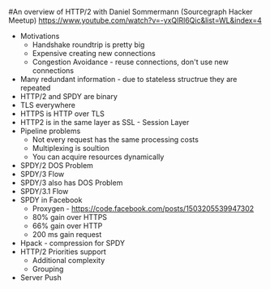 #An overview of HTTP/2 with Daniel Sommermann (Sourcegraph Hacker Meetup)
https://www.youtube.com/watch?v=-yxQIRl6Qic&list=WL&index=4

* Motivations
	* Handshake roundtrip is pretty big
	* Expensive creating new connections
	* Congestion Avoidance - reuse connections, don't use new connections
* Many redundant information - due to stateless structrue they are repeated
* HTTP/2 and SPDY are binary
* TLS everywhere
* HTTPS is HTTP over TLS
* HTTP2 is in the same layer as SSL  - Session Layer
* Pipeline problems
	* Not every request has the same processing costs
	* Multiplexing is soultion
	* You can acquire resources dynamically
* SPDY/2 DOS Problem
* SPDY/3 Flow
* SPDY/3 also has DOS Problem
* SPDY/3.1 Flow
* SPDY in Facebook
	* Proxygen - https://code.facebook.com/posts/1503205539947302
	* 80% gain over HTTPS
	* 66% gain over HTTP 
	* 200 ms gain request
* Hpack - compression for SPDY
* HTTP/2 Priorities support
	* Additional complexity
	* Grouping
* Server Push

